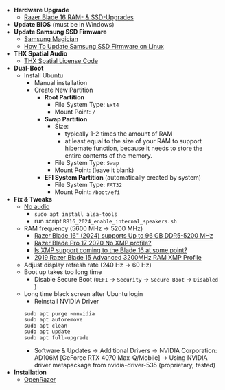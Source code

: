 * **Hardware Upgrade**
	* [Razer Blade 16 RAM- & SSD-Upgrades](https://www.crucial.de/compatible-upgrade-for/razer/razer-blade-16)
* **Update BIOS** (must be in Windows)
* **Update Samsung SSD Firmware**
	* [Samsung Magician](https://semiconductor.samsung.com/consumer-storage/magician/)
	* [How To Update Samsung SSD Firmware on Linux](https://www.cyberciti.biz/faq/upgrade-update-samsung-ssd-firmware/)
* **THX Spatial Audio**
	* [THX Spatial License Code](https://gold.razer.com/eu/en/gold/catalog/thx-spatial-audio)
* **Dual-Boot**
  * Install Ubuntu
    * Manual installation
    * Create New Partition
      * **Root Partition**
        * File System Type: `Ext4`
        * Mount Point: `/`
      * **Swap Partition**
        * Size:
          * typically 1-2 times the amount of RAM
          * at least equal to the size of your RAM to support hibernate function, because it needs to store the entire contents of the memory.
        * File System Type: `Swap`
        * Mount Point: (leave it blank)
      * **EFI System Partition** (automatically created by system)
        * File System Type: `FAT32`
        * Mount Point: `/boot/efi`
* **Fix & Tweaks**
	* [No audio](https://www.reddit.com/r/razer/comments/1b9wh22/blade_202324_sound_issue_on_linux/)
		* `sudo apt install alsa-tools`
		* run script `RB16_2024_enable_internal_speakers.sh`
	* RAM frequency (5600 MHz → 5200 MHz)
		* [Razer Blade 16" (2024) supports Up to 96 GB DDR5-5200 MHz](https://mysupport.razer.com/app/answers/detail/a_id/5652/~/razer-blade-maximum-supported-storage-and-memory)
		* [Razer Blade Pro 17 2020 No XMP profile?](https://insider.razer.com/razer-support-45/razer-blade-pro-17-2020-no-xmp-profile-11247)
		* [Is XMP support coming to the Blade 16 at some point?](https://www.reddit.com/r/razer/comments/17yiw6i/is_xmp_support_coming_to_the_blade_16_at_some/)
		* [2019 Razer Blade 15 Advanced 3200MHz RAM XMP Profile](https://www.reddit.com/r/razer/comments/13fbuf0/2019_razer_blade_15_advanced_3200mhz_ram_xmp/)
	* Adjust display refresh rate (240 Hz → 60 Hz)
	* Boot up takes too long time
		* Disable Secure Boot (`UEFI` → `Security` → `Secure Boot` → `Disabled` )
	* Long time black screen after Ubuntu login
		* Reinstall NVIDIA Driver
  		```
  		sudo apt purge ~nnvidia
  		sudo apt autoremove
  		sudo apt clean
  		sudo apt update
  		sudo apt full-upgrade
  		```
		* Software & Updates → Additional Drivers → NVIDIA Corporation: AD106M [GeForce RTX 4070 Max-Q/Mobile] → Using NVIDIA driver metapackage from nvidia-driver-535 (proprietary, tested)
* **Installation**
	* [OpenRazer](https://openrazer.github.io/)
